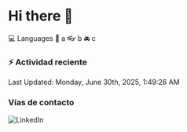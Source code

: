 # Hi there 👋

:computer: Languages
:pencil: a
:eyeglasses: b
:oncoming_automobile: c

### :zap: Actividad reciente
<!--RECENT_ACTIVITY:start-->
<!--RECENT_ACTIVITY:end-->
<!--RECENT_ACTIVITY:last_update-->
Last Updated: Monday, June 30th, 2025, 1:49:26 AM
<!--RECENT_ACTIVITY:last_update_end-->

### Vías de contacto

![LinkedIn](https://www.linkedin.com/in/irving-hernández-226846205/)

